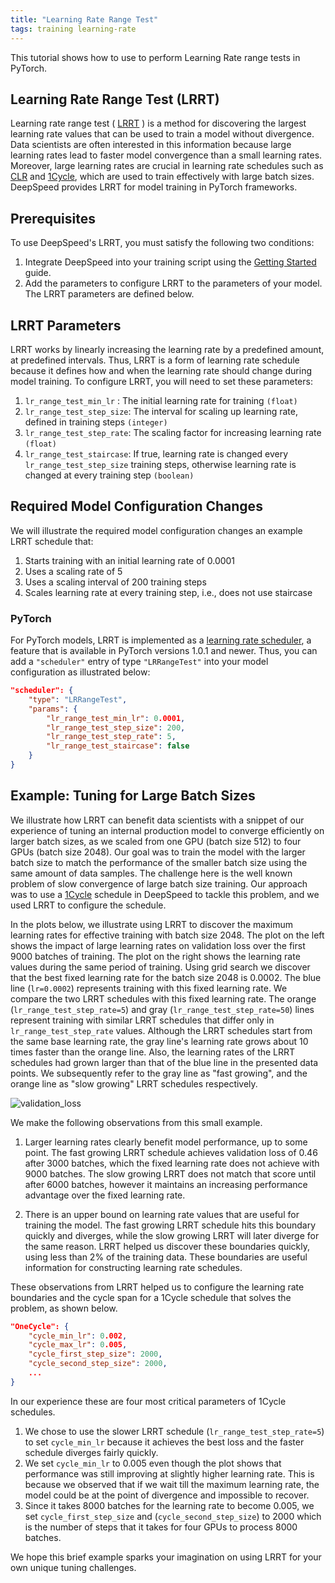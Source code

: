 ```yaml
---
title: "Learning Rate Range Test"
tags: training learning-rate
---
```

This tutorial shows how to use to perform Learning Rate range tests in PyTorch.

## Learning Rate Range Test (LRRT)

Learning rate range test ( [LRRT](https://arxiv.org/abs/1803.09820) ) is a
method for discovering the largest learning rate values that can be used to
train a model without divergence. Data scientists are often interested in this
information because  large learning rates lead to faster model convergence than
a small learning rates.  Moreover, large learning rates are crucial in learning
rate schedules such as [CLR](https://arxiv.org/abs/1506.01186)  and
[1Cycle](https://arxiv.org/abs/1803.09820), which are used to train effectively
with large batch sizes. DeepSpeed provides LRRT for model training in PyTorch
frameworks.

## Prerequisites

To use DeepSpeed's LRRT, you must satisfy the following two conditions:

1. Integrate DeepSpeed into your training script using the [Getting
Started](/getting-started/) guide.
2. Add the parameters to configure LRRT to the parameters of your model. The
LRRT parameters are defined below.

## LRRT Parameters

LRRT works by linearly increasing the learning rate by a predefined amount, at
predefined intervals. Thus, LRRT is a form of learning rate schedule because it
defines how and when the learning rate should change during model training.  To
configure LRRT, you will need to set these parameters:

1. `lr_range_test_min_lr` : The initial learning rate for training `(float)`
2. `lr_range_test_step_size`: The interval for scaling up learning rate,
defined in training steps `(integer)`
3. `lr_range_test_step_rate`: The scaling factor for increasing learning rate
`(float)`
4. `lr_range_test_staircase`: If true, learning rate is changed every
`lr_range_test_step_size` training steps, otherwise learning rate is changed at
every training step `(boolean)`

## Required Model Configuration Changes

We will illustrate the required model configuration changes an example LRRT
schedule that:

1. Starts training with an initial learning rate of 0.0001
2. Uses a scaling rate of 5
3. Uses a scaling interval of 200 training steps
4. Scales learning rate at every training step, i.e., does not use staircase

### PyTorch

For PyTorch models, LRRT is implemented as a [learning rate
scheduler](https://pytorch.org/docs/stable/_modules/torch/optim/lr_scheduler.html),
a feature that is available in PyTorch versions 1.0.1 and newer. Thus, you can
add a `"scheduler"` entry of type `"LRRangeTest"` into your model configuration
as illustrated below:

```json
"scheduler": {
    "type": "LRRangeTest",
    "params": {
        "lr_range_test_min_lr": 0.0001,
        "lr_range_test_step_size": 200,
        "lr_range_test_step_rate": 5,
        "lr_range_test_staircase": false
    }
}
```


## Example: Tuning for Large Batch Sizes

We illustrate how LRRT can benefit data scientists with a snippet of our
experience of tuning an internal production model to converge efficiently on
larger batch sizes, as we scaled from one GPU (batch size 512) to four GPUs
(batch size 2048). Our goal was to train the model with the larger batch size
to match the performance of the smaller batch size using the same amount of
data samples. The challenge here is the well known problem of slow convergence
of large batch size training. Our approach was to use a
[1Cycle](/tutorials/1Cycle/) schedule in DeepSpeed to tackle
this problem, and we used LRRT to configure the schedule.

In the plots below, we illustrate using LRRT to discover the maximum learning
rates for effective training with batch size 2048. The plot on the left shows
the impact of large learning rates on validation loss over the first 9000
batches of training. The plot on the right shows the learning rate values
during the same period of training.  Using grid search we discover that the
best fixed learning rate for the batch size 2048 is 0.0002. The blue line
(`lr=0.0002`) represents training with this fixed learning rate. We compare the
two LRRT schedules with this fixed learning rate. The orange
(`lr_range_test_step_rate=5`) and gray (`lr_range_test_step_rate=50`) lines
represent training with similar LRRT schedules that differ only in
`lr_range_test_step_rate` values. Although the LRRT schedules start from the
same base learning rate, the gray line's learning rate grows about 10 times
faster than the orange line. Also, the learning rates of the LRRT schedules had
grown larger than that of the blue line in the presented data points. We
subsequently refer to the gray line as "fast growing", and the orange line as
"slow growing" LRRT schedules respectively.

![validation_loss](/assets/images/loss_and_lr.png)

We make the following observations from this small example.

1. Larger learning rates clearly benefit model performance, up to some point.
The fast growing LRRT schedule achieves validation loss of 0.46 after 3000
batches, which the fixed learning rate does not achieve with 9000 batches. The
slow growing LRRT does not match that score until after 6000 batches, however
it maintains an increasing performance advantage over the fixed learning rate.

2. There is an upper bound on learning rate values that are useful for training
the model. The fast growing LRRT schedule hits this boundary quickly and
diverges, while the slow growing LRRT will later diverge for the same reason.
LRRT helped us discover these boundaries quickly,  using less than 2% of the
training data. These boundaries are useful information for constructing
learning rate schedules.

These observations from LRRT helped us to configure the learning rate
boundaries and the cycle span for a 1Cycle schedule that solves the problem, as
shown below.

```json
"OneCycle": {
    "cycle_min_lr": 0.002,
    "cycle_max_lr": 0.005,
    "cycle_first_step_size": 2000,
    "cycle_second_step_size": 2000,
    ...
}
```

In our experience these are four most critical parameters of 1Cycle schedules.

1. We chose to use the slower LRRT schedule (`lr_range_test_step_rate=5`) to
set `cycle_min_lr` because it achieves the best loss and the faster schedule
diverges fairly quickly.
2. We set `cycle_min_lr` to 0.005 even though the plot shows that performance
was still improving at slightly higher learning rate. This is because we
observed that if we wait till the maximum learning rate, the model could be at
the point of divergence and impossible to recover.
3. Since it takes 8000 batches for the learning rate to become 0.005, we set
`cycle_first_step_size` and (`cycle_second_step_size`) to 2000 which is the
number of steps that it takes for four GPUs to process 8000 batches.

We hope this brief example sparks your imagination on using LRRT for your own
unique tuning challenges.
